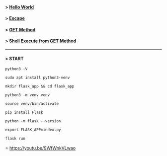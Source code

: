 #### > [Hello World](https://github.com/0x1717/flask-samples-for-myself/blob/main/src/0.py)

#### > [Escape](https://github.com/0x1717/flask-samples-for-myself/blob/main/src/1.py)

#### > [GET Method](https://github.com/0x1717/flask-samples-for-myself/blob/main/src/2.py)

#### > [Shell Execute from GET Method](https://github.com/0x1717/flask-samples-for-myself/blob/main/src/3.py)

---

#### > START

```
python3 -V

sudo apt install python3-venv

mkdir flask_app && cd flask_app

python3 -m venv venv

source venv/bin/activate

pip install Flask

python -m flask --version

export FLASK_APP=index.py

flask run

```

:star: https://youtu.be/9WfWnkVLwao
